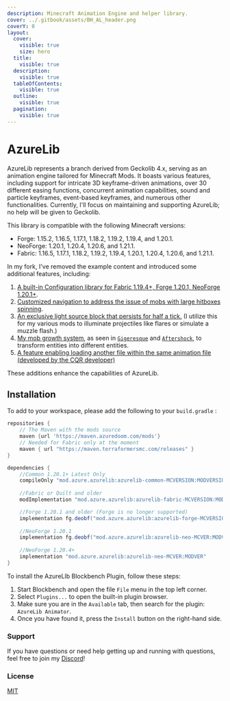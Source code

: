 ```yaml
---
description: Minecraft Animation Engine and helper library.
cover: ../.gitbook/assets/BH_AL_header.png
coverY: 0
layout:
  cover:
    visible: true
    size: hero
  title:
    visible: true
  description:
    visible: true
  tableOfContents:
    visible: true
  outline:
    visible: true
  pagination:
    visible: true
---
```


# AzureLib

AzureLib represents a branch derived from Geckolib 4.x, serving as an animation engine tailored for Minecraft Mods. It boasts various features, including support for intricate 3D keyframe-driven animations, over 30 different easing functions, concurrent animation capabilities, sound and particle keyframes, event-based keyframes, and numerous other functionalities. Currently, I'll focus on maintaining and supporting AzureLib; no help will be given to Geckolib.

This library is compatible with the following Minecraft versions:

* Forge: 1.15.2, 1.16.5, 1.17.1, 1.18.2, 1.19.2, 1.19.4, and 1.20.1.
* NeoForge: 1.20.1, 1.20.4, 1.20.6, and 1.21.1.
* Fabric: 1.16.5, 1.17.1, 1.18.2, 1.19.2, 1.19.4, 1.20.1, 1.20.4, 1.20.6, and 1.21.1.

In my fork, I've removed the example content and introduced some additional features, including:

1. [A built-in Configuration library for Fabric 1.19.4+, Forge 1.20.1, NeoForge 1.20.1+](https://github.com/AzureDoom/AzureLib/blob/1.20/common/src/main/java/mod/azure/azurelib/config/TestingConfig.java).
2. [Customized navigation to address the issue of mobs with large hitboxes spinning](https://github.com/AzureDoom/AzureLib/blob/1.20/common/src/main/java/mod/azure/azurelib/ai/pathing/AzureNavigation.java).
3. [An exclusive light source block that persists for half a tick.](https://github.com/AzureDoom/AzureLib/blob/1.20/common/src/main/java/mod/azure/azurelib/entities/TickingLightBlock.java) (I utilize this for my various mods to illuminate projectiles like flares or simulate a muzzle flash.)
4. [My mob growth system](https://github.com/AzureDoom/AzureLib/blob/1.20/common/src/main/java/mod/azure/azurelib/helper/Growable.java), as seen in [`Gigeresque`](https://modrinth.com/mod/gigeresque) and [`Aftershock`](https://modrinth.com/mod/aftershock), to transform entities into different entities.
5. [A feature enabling loading another file within the same animation file (developed by the CQR developer)](how-to-use-the-inclusion-feature-in-animation-files.md)

These additions enhance the capabilities of AzureLib.

## Installation

To add to your workspace, please add the following to your `build.gradle` :

```gradle
repositories {
    // The Maven with the mods source
    maven {url 'https://maven.azuredoom.com/mods'}
    // Needed for Fabric only at the moment
    maven { url "https://maven.terraformersmc.com/releases" }
}

dependencies {
    //Common 1.20.1+ Latest Only
    compileOnly "mod.azure.azurelib:azurelib-common-MCVERSION:MODVERSION"
  
    //Fabric or Quilt and older
    modImplementation "mod.azure.azurelib:azurelib-fabric-MCVERSION:MODVERSION"

    //Forge 1.20.1 and older (Forge is no longer supported)
    implementation fg.deobf("mod.azure.azurelib:azurelib-forge-MCVERSION:MODVERSION")
  
    //NeoForge 1.20.1
    implementation fg.deobf("mod.azure.azurelib:azurelib-neo-MCVER:MODVER")
  
    //NeoForge 1.20.4+
    implementation "mod.azure.azurelib:azurelib-neo-MCVER:MODVER"
}
```

To install the AzureLIb Blockbench Plugin, follow these steps:

1. Start Blockbench and open the file `File` menu in the top left corner.
2. Select `Plugins...` to open the built-in plugin browser.
3. Make sure you are in the `Available` tab, then search for the plugin: `AzureLib Animator`.
4. Once you have found it, press the `Install` button on the right-hand side.

### Support <a href="#support" id="support"></a>

If you have questions or need help getting up and running with questions, feel free to join my [Discord](https://discord.azuredoom.com/)!

### License <a href="#license" id="license"></a>

[MIT](https://github.com/AzureDoom/AzureLib/blob/1.20/LICENSE)
